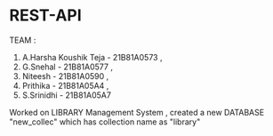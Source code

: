 # REST-API

TEAM :
1) A.Harsha Koushik Teja - 21B81A0573 ,
2) G.Snehal - 21B81A0577 ,
3) Niteesh - 21B81A0590 , 
4) Prithika - 21B81A05A4 ,
5) S.Srinidhi - 21B81A05A7

Worked on LIBRARY Management System , created a new DATABASE "new_collec" which has collection name as "library"
